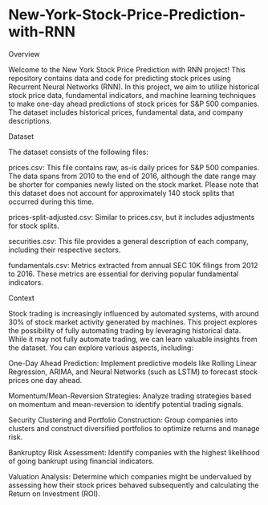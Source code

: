 # New-York-Stock-Price-Prediction-with-RNN

Overview

Welcome to the New York Stock Price Prediction with RNN project! This repository contains data and code for predicting stock prices using Recurrent Neural Networks (RNN). In this project, we aim to utilize historical stock price data, fundamental indicators, and machine learning techniques to make one-day ahead predictions of stock prices for S&P 500 companies. The dataset includes historical prices, fundamental data, and company descriptions.

Dataset

The dataset consists of the following files:

prices.csv: This file contains raw, as-is daily prices for S&P 500 companies. The data spans from 2010 to the end of 2016, although the date range may be shorter for companies 
newly listed on the stock market. Please note that this dataset does not account for approximately 140 stock splits that occurred during this time.

prices-split-adjusted.csv: Similar to prices.csv, but it includes adjustments for stock splits.

securities.csv: This file provides a general description of each company, including their respective sectors.

fundamentals.csv: Metrics extracted from annual SEC 10K filings from 2012 to 2016. These metrics are essential for deriving popular fundamental indicators.

Context

Stock trading is increasingly influenced by automated systems, with around 30% of stock market activity generated by machines. This project explores the possibility of fully automating trading by leveraging historical data. While it may not fully automate trading, we can learn valuable insights from the dataset. You can explore various aspects, including:

One-Day Ahead Prediction: Implement predictive models like Rolling Linear Regression, ARIMA, and Neural Networks (such as LSTM) to forecast stock prices one day ahead.

Momentum/Mean-Reversion Strategies: Analyze trading strategies based on momentum and mean-reversion to identify potential trading signals.

Security Clustering and Portfolio Construction: Group companies into clusters and construct diversified portfolios to optimize returns and manage risk.

Bankruptcy Risk Assessment: Identify companies with the highest likelihood of going bankrupt using financial indicators.

Valuation Analysis: Determine which companies might be undervalued by assessing how their stock prices behaved subsequently and calculating the Return on Investment (ROI).
